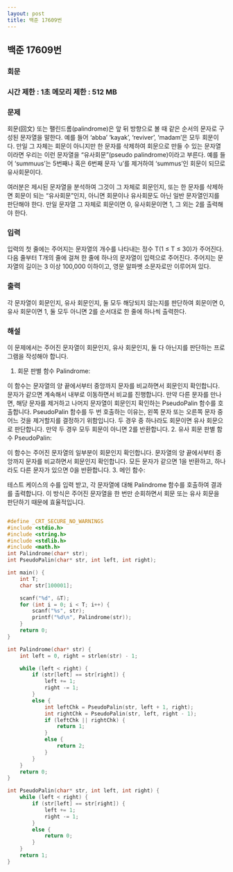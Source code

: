 ```yaml
---
layout: post
title: 백준 17609번
---
```


<h2>백준 17609번</h2>

<h3>회문</h3>

<h3>시간 제한 : 1초   메모리 제한 : 512 MB</h3>


<h3>문제</h3>

회문(回文) 또는 팰린드롬(palindrome)은 앞 뒤 방향으로 볼 때 같은 순서의 문자로 구성된 문자열을 말한다. 예를 들어 ‘abba’ ‘kayak’, ‘reviver’, ‘madam’은 모두 회문이다. 만일 그 자체는 회문이 아니지만 한 문자를 삭제하여 회문으로 만들 수 있는 문자열이라면 우리는 이런 문자열을 “유사회문”(pseudo palindrome)이라고 부른다. 예를 들어 ‘summuus’는 5번째나 혹은 6번째 문자 ‘u’를 제거하여 ‘summus’인 회문이 되므로 유사회문이다.

여러분은 제시된 문자열을 분석하여 그것이 그 자체로 회문인지, 또는 한 문자를 삭제하면 회문이 되는 “유사회문”인지, 아니면 회문이나 유사회문도 아닌 일반 문자열인지를 판단해야 한다. 만일 문자열 그 자체로 회문이면 0, 유사회문이면 1, 그 외는 2를 출력해야 한다. 
<h3>입력</h3>

입력의 첫 줄에는 주어지는 문자열의 개수를 나타내는 정수 T(1 ≤ T ≤ 30)가 주어진다. 다음 줄부터 T개의 줄에 걸쳐 한 줄에 하나의 문자열이 입력으로 주어진다. 주어지는 문자열의 길이는 3 이상 100,000 이하이고, 영문 알파벳 소문자로만 이루어져 있다.


<h3>출력</h3>

각 문자열이 회문인지, 유사 회문인지, 둘 모두 해당되지 않는지를 판단하여 회문이면 0, 유사 회문이면 1, 둘 모두 아니면 2를 순서대로 한 줄에 하나씩 출력한다.

<h3>해설</h3>

이 문제에서는 주어진 문자열이 회문인지, 유사 회문인지, 둘 다 아닌지를 판단하는 프로그램을 작성해야 합니다.

1. 회문 판별 함수 Palindrome:

이 함수는 문자열의 양 끝에서부터 중앙까지 문자를 비교하면서 회문인지 확인합니다.
문자가 같으면 계속해서 내부로 이동하면서 비교를 진행합니다.
만약 다른 문자를 만나면, 해당 문자를 제거하고 나머지 문자열이 회문인지 확인하는 PseudoPalin 함수를 호출합니다.
PseudoPalin 함수를 두 번 호출하는 이유는, 왼쪽 문자 또는 오른쪽 문자 중 어느 것을 제거할지를 결정하기 위함입니다. 두 경우 중 하나라도 회문이면 유사 회문으로 판단합니다.
만약 두 경우 모두 회문이 아니면 2를 반환합니다.
2. 유사 회문 판별 함수 PseudoPalin:

이 함수는 주어진 문자열의 일부분이 회문인지 확인합니다.
문자열의 양 끝에서부터 중앙까지 문자를 비교하면서 회문인지 확인합니다.
모든 문자가 같으면 1을 반환하고, 하나라도 다른 문자가 있으면 0을 반환합니다.
3. 메인 함수:

테스트 케이스의 수를 입력 받고, 각 문자열에 대해 Palindrome 함수를 호출하여 결과를 출력합니다.
이 방식은 주어진 문자열을 한 번만 순회하면서 회문 또는 유사 회문을 판단하기 때문에 효율적입니다.

```c

#define _CRT_SECURE_NO_WARNINGS
#include <stdio.h>
#include <string.h>
#include <stdlib.h>
#include <math.h>
int Palindrome(char* str);
int PseudoPalin(char* str, int left, int right);

int main() {
    int T;
    char str[100001];

    scanf("%d", &T);
    for (int i = 0; i < T; i++) {
        scanf("%s", str);
        printf("%d\n", Palindrome(str));
    }
    return 0;
}

int Palindrome(char* str) {
    int left = 0, right = strlen(str) - 1;

    while (left < right) {
        if (str[left] == str[right]) {
            left += 1;
            right -= 1;
        }
        else {
            int leftChk = PseudoPalin(str, left + 1, right);
            int rightChk = PseudoPalin(str, left, right - 1);
            if (leftChk || rightChk) {
                return 1;
            }
            else {
                return 2;
            }
        }
    }
    return 0;
}

int PseudoPalin(char* str, int left, int right) {
    while (left < right) {
        if (str[left] == str[right]) {
            left += 1;
            right -= 1;
        }
        else {
            return 0;
        }
    }
    return 1;
}

```